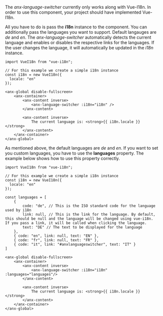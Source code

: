 The *anx-language-switcher* currently only works along with Vue-I18n. In order to use this component, your project should have implemented Vue-I18n.  

All you have to do is pass the **i18n** instance to the component. You can additionally pass the languages you want to support. Default langauges are *de* and *en*. The *anx-language-switcher* automatically detects the current language and enables or disables the respective links for the languages. If the user changes the language, it will automatically be updated in the *i18n* instance.

```vue
import VueI18n from "vue-i18n";

// For this example we create a simple i18n instance
const i18n = new VueI18n({
  locale: "en"
});

<anx-global disable-fullscreen>
    <anx-container>
        <anx-content inverse>
            <anx-language-switcher :i18n="i18n" />
        </anx-content>

        <anx-content inverse>
            The current language is: <strong>{{ i18n.locale }}</strong>
        </anx-content>
    </anx-container>
</anx-global>
```

As mentioned above, the default languages are *de* and *en*. If you want to set you custom languages, you have to use the **languages** property. The example below shows how to use this property correctly.

```vue
import VueI18n from "vue-i18n";

// For this example we create a simple i18n instance
const i18n = new VueI18n({
  locale: "en"
});

const languages = [
    {   
        code: "de", // This is the ISO standard code for the language used by i18n
        link: null, // This is the link for the language. By default, this should be null and the language will be changed using vue-i18n. If you pass a link, it will be called when clicking the language.
        text: "DE" // The text to be displayed for the language
    },
    { code: "en", link: null, text: "EN" },
    { code: "fr", link: null, text: "FR" },
    { code: "it", link: "#anxlanguageswitcher", text: "IT" }
]

<anx-global disable-fullscreen>
    <anx-container>
        <anx-content inverse>
            <anx-language-switcher :i18n="i18n" :languages="languages"/>
        </anx-content>

        <anx-content inverse>
            The current language is: <strong>{{ i18n.locale }}</strong>
        </anx-content>
    </anx-container>
</anx-global>
```